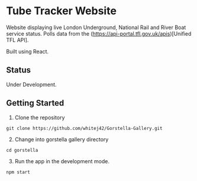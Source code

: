 # Tube Tracker Website
Website displaying live London Underground, National Rail and River Boat service status. Polls data from the (https://api-portal.tfl.gov.uk/apis)[Unified TFL API].

Built using React.

## Status
Under Development.

## Getting Started
1. Clone the repository
```
git clone https://github.com/whitej42/Gorstella-Gallery.git
```
2. Change into gorstella gallery directory
```
cd gorstella
```
3. Run the app in the development mode.
```
npm start
```
